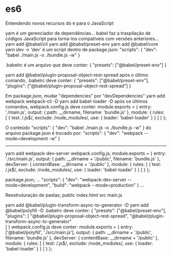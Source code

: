 # es6
Entendendo novos recursos do e para o JavaScript

yarn é um gerenciador de dependências...
babel faz a traspilação de códigos JavaScript para torna-los compatíveis com versões anteriores...
yarn add @babel/cli
yarn add @babel/preset-env
yarn add @babel/core
yarn dev -> 'dev' é um script dentro de package.json:
"scripts": {
    "dev": "babel ./main.js -o ./bundle.js -w"
}

.babelrc é um arquivo que deve conter: 
{
    "presets": ["@babel/preset-env"]
}

yarn add @babel/plugin-proposal-object-rest-spread
após o último comando, .babelrc deve conter: 
{
    "presets": ["@babel/preset-env"],
    "plugins": ["@babel/plugin-proposal-object-rest-spread"]
}

Em package.json, mudar "dependencies" por "devDependencies"
yarn add webpack webpack-cli -D
yarn add babel-loader -D
após os últimos comandos, webpack.config.js deve conter:
module.exports = {
    entry: './main.js',
    output: {
        path: __dirname,
        filename: 'bundle.js'
    },
    module: {
        rules: [
            {
                test: /\.js$/,
                exclude: /node_modules/,
                use: {
                    loader: 'babel-loader'
                }
            }
        ]
    }
};

O conteúdo 
"scripts": {
    "dev": "babel ./main.js -o ./bundle.js -w"
}
do arquivo package.json é trocado por:
"scripts": {
    "dev": "webpack --mode=development -w"
}

----

yarn add webpack-dev-server
webpack.config.js;
module.exports = {
    entry: './src/main.js',
    output: {
        path: __dirname + '/public',
        filename: 'bundle.js'
    },
    devServer: {
        contentBase: __dirname + '/public'
    },
    module: {
        rules: [
            {
                test: /\.js$/,
                exclude: /node_modules/,
                use: {
                    loader: 'babel-loader'
                }
            }
        ]
    }
};

package.json;
...
"scripts": {
    "dev": "webpack-dev-server --mode=development",
    "build": "webpack --mode=production"
}
...

Reestruturação de pastas;
public
    index.html
src
    main.js

yarn add @babel/plugin-transform-async-to-generator -D
yarn add @babel/polyfill -D
.babelrc deve conter:
{
    "presets": ["@babel/preset-env"],
    "plugins": [
        "@babel/plugin-proposal-object-rest-spread",
        "@babel/plugin-transform-async-to-generator"        
    ]
}
webpack.config.js deve conter:
module.exports = {
    entry: ['@babel/polyfill', './src/main.js'],
    output: {
        path: __dirname + '/public',
        filename: 'bundle.js'
    },
    devServer: {
        contentBase: __dirname + '/public'
    },
    module: {
        rules: [
            {
                test: /\.js$/,
                exclude: /node_modules/,
                use: {
                    loader: 'babel-loader'
                }
            }
        ]
    }
};